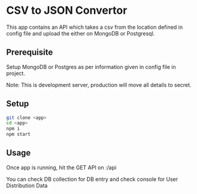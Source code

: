 # CSV to JSON Convertor

This app contains an API which takes a csv from the location defined in config file and upload the either on MongoDB or Postgresql.

## Prerequisite
Setup MongoDB or Postgres as per information given in config file in project.

Note: This is development server, production will move all details to secret.

## Setup
```bash
git clone <app>
cd <app>
npm i
npm start
```

## Usage
Once app is running, hit the GET API on <host>:<port>/api 

You can check DB collection for DB entry and check console for User Distribution Data